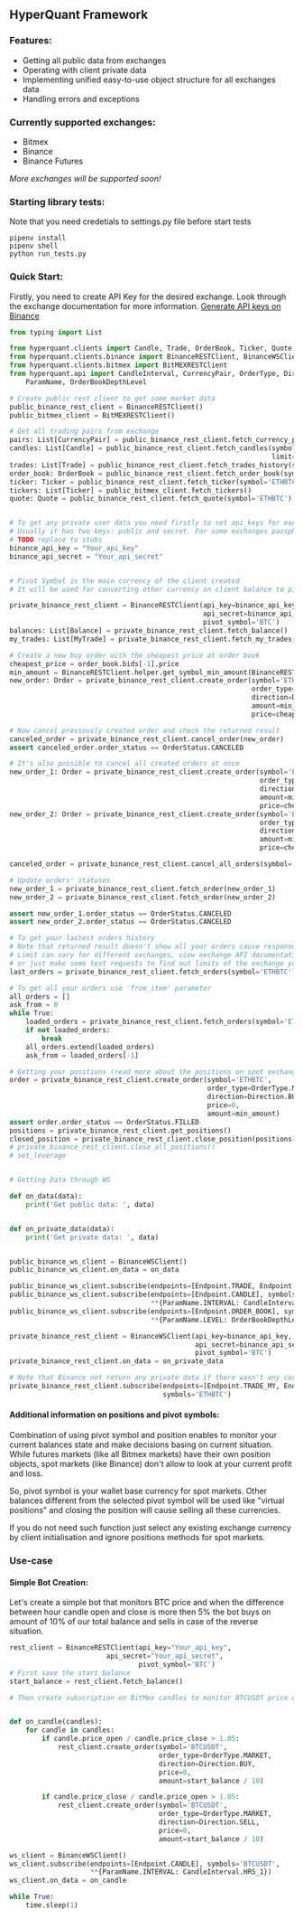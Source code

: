 ## HyperQuant Framework


### Features:

- Getting all public data from exchanges
- Operating with client private data
- Implementing unified easy-to-use object structure for all exchanges data
- Handling errors and exceptions

### Currently supported exchanges:

- Bitmex
- Binance
- Binance Futures

_More exchanges will be supported soon!_


### Starting library tests:
Note that you need credetials to settings.py file before start tests

    pipenv install
    pipenv shell
    python run_tests.py


### Quick Start:

Firstly, you need to create API Key for the desired exchange. Look through the exchange documentation for more information.
[Generate API keys on Binance](https://www.binance.com/login.html?callback=/userCenter/createApi.html) 

```python
from typing import List

from hyperquant.clients import Candle, Trade, OrderBook, Ticker, Quote, Balance, MyTrade, Order
from hyperquant.clients.binance import BinanceRESTClient, BinanceWSClient
from hyperquant.clients.bitmex import BitMEXRESTClient
from hyperquant.api import CandleInterval, CurrencyPair, OrderType, Direction, OrderStatus, Endpoint,\
    ParamName, OrderBookDepthLevel

# Create public rest client to get some market data
public_binance_rest_client = BinanceRESTClient()
public_bitmex_client = BitMEXRESTClient()

# Get all trading pairs from exchange
pairs: List[CurrencyPair] = public_binance_rest_client.fetch_currency_pairs()
candles: List[Candle] = public_binance_rest_client.fetch_candles(symbol='ETHBTC', interval=CandleInterval.HRS_1,
                                                                 limit=10)
trades: List[Trade] = public_binance_rest_client.fetch_trades_history(symbol='BNBBTC', limit=100)
order_book: OrderBook = public_binance_rest_client.fetch_order_book(symbol='ETHBTC')
ticker: Ticker = public_binance_rest_client.fetch_ticker(symbol='ETHBTC')
tickers: List[Ticker] = public_bitmex_client.fetch_tickers()
quote: Quote = public_binance_rest_client.fetch_quote(symbol='ETHBTC')


# To get any private user data you need firstly to set api_keys for each platform
# Usually it has two keys: public and secret. For some exchanges passphrase is also needed (Binance and Bitmex do not have such requirements)
# TODO replace to stubs
binance_api_key = "Your_api_key"
binance_api_secret = "Your_api_secret"


# Pivot Symbol is the main currency of the client created
# It will be used for converting other currency on client balance to pivot symbol currency

private_binance_rest_client = BinanceRESTClient(api_key=binance_api_key,
                                                api_secret=binance_api_secret,
                                                pivot_symbol='BTC')
balances: List[Balance] = private_binance_rest_client.fetch_balance()
my_trades: List[MyTrade] = private_binance_rest_client.fetch_my_trades('ETHBTC')

# Create a new buy order with the cheapest price at order book
cheapest_price = order_book.bids[-1].price
min_amount = BinanceRESTClient.helper.get_symbol_min_amount(BinanceRESTClient.platform_id, 'ETHBTC')
new_order: Order = private_binance_rest_client.create_order(symbol='ETHBTC',
                                                            order_type=OrderType.LIMIT,
                                                            direction=Direction.BUY,
                                                            amount=min_amount,
                                                            price=cheapest_price)

# Now cancel previously created order and check the returned result
canceled_order = private_binance_rest_client.cancel_order(new_order)
assert canceled_order.order_status == OrderStatus.CANCELED

# It's also possible to cancel all created orders at once
new_order_1: Order = private_binance_rest_client.create_order(symbol='ETHBTC',
                                                              order_type=OrderType.LIMIT,
                                                              direction=Direction.BUY,
                                                              amount=min_amount,
                                                              price=cheapest_price)
new_order_2: Order = private_binance_rest_client.create_order(symbol='ETHBTC',
                                                              order_type=OrderType.LIMIT,
                                                              direction=Direction.BUY,
                                                              amount=min_amount,
                                                              price=cheapest_price)

canceled_order = private_binance_rest_client.cancel_all_orders(symbol='ETHBTC')

# Update orders' statuses
new_order_1 = private_binance_rest_client.fetch_order(new_order_1)
new_order_2 = private_binance_rest_client.fetch_order(new_order_2)

assert new_order_1.order_status == OrderStatus.CANCELED
assert new_order_2.order_status == OrderStatus.CANCELED

# To get your lastest orders history
# Note that returned result doesn't show all your orders cause response limit
# Limit can vary for different exchanges, view exchange API documentation to find more
# or just make some test requests to find out limits of the exchange you are interested in
last_orders = private_binance_rest_client.fetch_orders(symbol='ETHBTC')

# To get all your orders use 'from_item' parameter
all_orders = []
ask_from = 0
while True:
    loaded_orders = private_binance_rest_client.fetch_orders(symbol='ETHBTC', from_item=ask_from)
    if not loaded_orders:
        break
    all_orders.extend(loaded_orders)
    ask_from = loaded_orders[-1]

# Getting your positions (read more about the positions on spot exchange below on readme)
order = private_binance_rest_client.create_order(symbol='ETHBTC',
                                                 order_type=OrderType.MARKET,
                                                 direction=Direction.BUY,
                                                 price=0,
                                                 amount=min_amount)
assert order.order_status == OrderStatus.FILLED
positions = private_binance_rest_client.get_positions()
closed_position = private_binance_rest_client.close_position(positions[0])
# private_binance_rest_client.close_all_positions()
# set_leverage


# Getting Data through WS

def on_data(data):
    print('Get public data: ', data)


def on_private_data(data):
    print('Get private data: ', data)


public_binance_ws_client = BinanceWSClient()
public_binance_ws_client.on_data = on_data

public_binance_ws_client.subscribe(endpoints=[Endpoint.TRADE, Endpoint.QUOTE], symbols='ETHBTC')
public_binance_ws_client.subscribe(endpoints=[Endpoint.CANDLE], symbols='ETHBTC',
                                   **{ParamName.INTERVAL: CandleInterval.HRS_1})
public_binance_ws_client.subscribe(endpoints=[Endpoint.ORDER_BOOK], symbols='ETHBTC',
                                   **{ParamName.LEVEL: OrderBookDepthLevel.DEEP})

private_binance_rest_client = BinanceWSClient(api_key=binance_api_key,
                                              api_secret=binance_api_secret,
                                              pivot_symbol='BTC')
private_binance_rest_client.on_data = on_private_data

# Note that Binance not return any private data if there wasn't any corresponding event
private_binance_rest_client.subscribe(endpoints=[Endpoint.TRADE_MY, Endpoint.ORDER, Endpoint.BALANCE],
                                      symbols='ETHBTC')                    
```

#### Additional information on positions and pivot symbols:

Combination of using pivot symbol and position enables to monitor your current balances state
and make decisions basing on current situation. While futures markets (like all Bitmex markets) have their 
own position objects, spot markets (like Binance) don't allow to look at your current profit and loss. 

So, pivot symbol is your wallet base currency for spot markets. Other balances different from the selected pivot 
symbol will be used like "virtual positions" and closing the position will cause selling all these 
currencies.

If you do not need such function just select any existing exchange currency by client initialisation
and ignore positions methods for spot markets.


### Use-case

#### Simple Bot Creation:

Let's create a simple bot that monitors BTC price and when the difference between hour candle open and close is 
more then 5% the bot buys on amount of 10% of our total balance and sells in case of the reverse situation.

```python
rest_client = BinanceRESTClient(api_key="Your_api_key",
                        api_secret="Your_api_secret",
                                pivot_symbol='BTC')
# First save the start balance
start_balance = rest_client.fetch_balance()

# Then create subscription on BitMex candles to monitor BTCUSDT price difference (Note XBT mean BTC on BitMex)


def on_candle(candles):
    for candle in candles:
        if candle.price_open / candle.price_close > 1.05:
            rest_client.create_order(symbol='BTCUSDT',
                                     order_type=OrderType.MARKET,
                                     direction=Direction.BUY,
                                     price=0,
                                     amount=start_balance / 10)

        if candle.price_close / candle.price_open > 1.05:
            rest_client.create_order(symbol='BTCUSDT',
                                     order_type=OrderType.MARKET,
                                     direction=Direction.SELL,
                                     price=0,
                                     amount=start_balance / 10)

ws_client = BinanceWSClient()
ws_client.subscribe(endpoints=[Endpoint.CANDLE], symbols='BTCUSDT',
                    **{ParamName.INTERVAL: CandleInterval.HRS_1})
ws_client.on_data = on_candle

while True:
    time.sleep(1)
```
